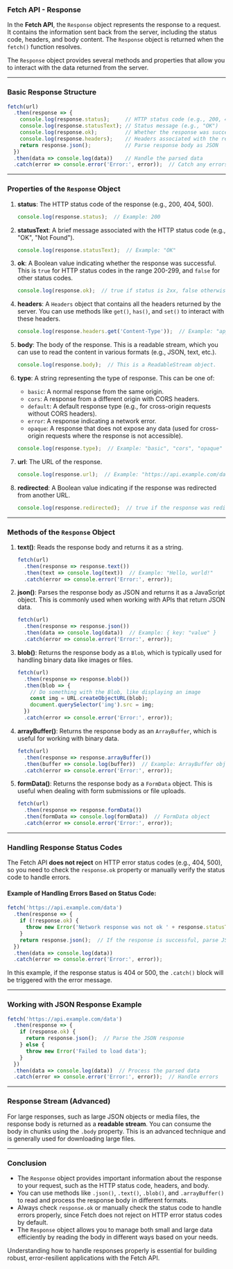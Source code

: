 ### **Fetch API - Response**

In the **Fetch API**, the `Response` object represents the response to a request. It contains the information sent back from the server, including the status code, headers, and body content. The `Response` object is returned when the `fetch()` function resolves.

The `Response` object provides several methods and properties that allow you to interact with the data returned from the server.

---

### **Basic Response Structure**

```javascript
fetch(url)
  .then(response => {
    console.log(response.status);     // HTTP status code (e.g., 200, 404)
    console.log(response.statusText); // Status message (e.g., "OK")
    console.log(response.ok);         // Whether the response was successful (true for 2xx responses)
    console.log(response.headers);    // Headers associated with the response
    return response.json();           // Parse response body as JSON
  })
  .then(data => console.log(data))    // Handle the parsed data
  .catch(error => console.error('Error:', error));  // Catch any errors
```

---

### **Properties of the `Response` Object**

1. **status**: The HTTP status code of the response (e.g., 200, 404, 500).
   ```javascript
   console.log(response.status);  // Example: 200
   ```

2. **statusText**: A brief message associated with the HTTP status code (e.g., "OK", "Not Found").
   ```javascript
   console.log(response.statusText);  // Example: "OK"
   ```

3. **ok**: A Boolean value indicating whether the response was successful. This is `true` for HTTP status codes in the range 200-299, and `false` for other status codes.
   ```javascript
   console.log(response.ok);  // true if status is 2xx, false otherwise
   ```

4. **headers**: A `Headers` object that contains all the headers returned by the server. You can use methods like `get()`, `has()`, and `set()` to interact with these headers.
   ```javascript
   console.log(response.headers.get('Content-Type'));  // Example: "application/json"
   ```

5. **body**: The body of the response. This is a readable stream, which you can use to read the content in various formats (e.g., JSON, text, etc.).
   ```javascript
   console.log(response.body);  // This is a ReadableStream object.
   ```

6. **type**: A string representing the type of response. This can be one of:
   - `basic`: A normal response from the same origin.
   - `cors`: A response from a different origin with CORS headers.
   - `default`: A default response type (e.g., for cross-origin requests without CORS headers).
   - `error`: A response indicating a network error.
   - `opaque`: A response that does not expose any data (used for cross-origin requests where the response is not accessible).
   ```javascript
   console.log(response.type);  // Example: "basic", "cors", "opaque"
   ```

7. **url**: The URL of the response.
   ```javascript
   console.log(response.url);  // Example: "https://api.example.com/data"
   ```

8. **redirected**: A Boolean value indicating if the response was redirected from another URL.
   ```javascript
   console.log(response.redirected);  // true if the response was redirected, false otherwise
   ```

---

### **Methods of the `Response` Object**

1. **text()**: Reads the response body and returns it as a string.
   ```javascript
   fetch(url)
     .then(response => response.text())
     .then(text => console.log(text))  // Example: "Hello, world!"
     .catch(error => console.error('Error:', error));
   ```

2. **json()**: Parses the response body as JSON and returns it as a JavaScript object. This is commonly used when working with APIs that return JSON data.
   ```javascript
   fetch(url)
     .then(response => response.json())
     .then(data => console.log(data))  // Example: { key: "value" }
     .catch(error => console.error('Error:', error));
   ```

3. **blob()**: Returns the response body as a `Blob`, which is typically used for handling binary data like images or files.
   ```javascript
   fetch(url)
     .then(response => response.blob())
     .then(blob => {
       // Do something with the Blob, like displaying an image
       const img = URL.createObjectURL(blob);
       document.querySelector('img').src = img;
     })
     .catch(error => console.error('Error:', error));
   ```

4. **arrayBuffer()**: Returns the response body as an `ArrayBuffer`, which is useful for working with binary data.
   ```javascript
   fetch(url)
     .then(response => response.arrayBuffer())
     .then(buffer => console.log(buffer))  // Example: ArrayBuffer object
     .catch(error => console.error('Error:', error));
   ```

5. **formData()**: Returns the response body as a `FormData` object. This is useful when dealing with form submissions or file uploads.
   ```javascript
   fetch(url)
     .then(response => response.formData())
     .then(formData => console.log(formData))  // FormData object
     .catch(error => console.error('Error:', error));
   ```

---

### **Handling Response Status Codes**

The Fetch API **does not reject** on HTTP error status codes (e.g., 404, 500), so you need to check the `response.ok` property or manually verify the status code to handle errors.

#### **Example of Handling Errors Based on Status Code:**

```javascript
fetch('https://api.example.com/data')
  .then(response => {
    if (!response.ok) {
      throw new Error('Network response was not ok ' + response.statusText);
    }
    return response.json();  // If the response is successful, parse JSON
  })
  .then(data => console.log(data))
  .catch(error => console.error('Error:', error));
```

In this example, if the response status is 404 or 500, the `.catch()` block will be triggered with the error message.

---

### **Working with JSON Response Example**

```javascript
fetch('https://api.example.com/data')
  .then(response => {
    if (response.ok) {
      return response.json();  // Parse the JSON response
    } else {
      throw new Error('Failed to load data');
    }
  })
  .then(data => console.log(data))  // Process the parsed data
  .catch(error => console.error('Error:', error));  // Handle errors
```

---

### **Response Stream (Advanced)**

For large responses, such as large JSON objects or media files, the response body is returned as a **readable stream**. You can consume the body in chunks using the `.body` property. This is an advanced technique and is generally used for downloading large files.

---

### **Conclusion**

- The `Response` object provides important information about the response to your request, such as the HTTP status code, headers, and body.
- You can use methods like `.json()`, `.text()`, `.blob()`, and `.arrayBuffer()` to read and process the response body in different formats.
- Always check `response.ok` or manually check the status code to handle errors properly, since Fetch does not reject on HTTP error status codes by default.
- The `Response` object allows you to manage both small and large data efficiently by reading the body in different ways based on your needs.

Understanding how to handle responses properly is essential for building robust, error-resilient applications with the Fetch API.
